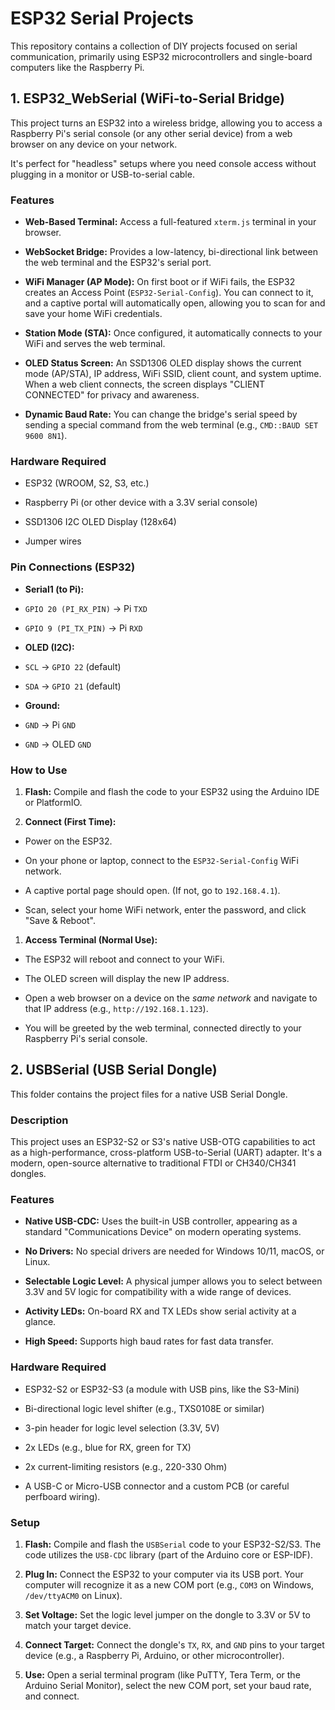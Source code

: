 # ESP32 Serial Projects

This repository contains a collection of DIY projects focused on serial communication, primarily using ESP32 microcontrollers and single-board computers like the Raspberry Pi.

## 1. ESP32_WebSerial (WiFi-to-Serial Bridge)

This project turns an ESP32 into a wireless bridge, allowing you to access a Raspberry Pi's serial console (or any other serial device) from a web browser on any device on your network.

It's perfect for "headless" setups where you need console access without plugging in a monitor or USB-to-serial cable.

### Features


- **Web-Based Terminal:** Access a full-featured `xterm.js` terminal in your browser.


- **WebSocket Bridge:** Provides a low-latency, bi-directional link between the web terminal and the ESP32's serial port.


- **WiFi Manager (AP Mode):** On first boot or if WiFi fails, the ESP32 creates an Access Point (`ESP32-Serial-Config`). You can connect to it, and a captive portal will automatically open, allowing you to scan for and save your home WiFi credentials.


- **Station Mode (STA):** Once configured, it automatically connects to your WiFi and serves the web terminal.


- **OLED Status Screen:** An SSD1306 OLED display shows the current mode (AP/STA), IP address, WiFi SSID, client count, and system uptime. When a web client connects, the screen displays "CLIENT CONNECTED" for privacy and awareness.


- **Dynamic Baud Rate:** You can change the bridge's serial speed by sending a special command from the web terminal (e.g., `CMD::BAUD SET 9600 8N1`).



### Hardware Required


- ESP32 (WROOM, S2, S3, etc.)


- Raspberry Pi (or other device with a 3.3V serial console)


- SSD1306 I2C OLED Display (128x64)


- Jumper wires



### Pin Connections (ESP32)


- **Serial1 (to Pi):**


- `GPIO 20 (PI_RX_PIN)` -> Pi `TXD`


- `GPIO 9 (PI_TX_PIN)` -> Pi `RXD`




- **OLED (I2C):**


- `SCL` -> `GPIO 22` (default)


- `SDA` -> `GPIO 21` (default)




- **Ground:**


- `GND` -> Pi `GND`


- `GND` -> OLED `GND`





### How to Use


1. **Flash:** Compile and flash the code to your ESP32 using the Arduino IDE or PlatformIO.


1. **Connect (First Time):**


- Power on the ESP32.


- On your phone or laptop, connect to the `ESP32-Serial-Config` WiFi network.


- A captive portal page should open. (If not, go to `192.168.4.1`).


- Scan, select your home WiFi network, enter the password, and click "Save & Reboot".




1. **Access Terminal (Normal Use):**


- The ESP32 will reboot and connect to your WiFi.


- The OLED screen will display the new IP address.


- Open a web browser on a device on the *same network* and navigate to that IP address (e.g., `http://192.168.1.123`).


- You will be greeted by the web terminal, connected directly to your Raspberry Pi's serial console.





## 2. USBSerial (USB Serial Dongle)

This folder contains the project files for a native USB Serial Dongle.

### Description

This project uses an ESP32-S2 or S3's native USB-OTG capabilities to act as a high-performance, cross-platform USB-to-Serial (UART) adapter. It's a modern, open-source alternative to traditional FTDI or CH340/CH341 dongles.

### Features


- **Native USB-CDC:** Uses the built-in USB controller, appearing as a standard "Communications Device" on modern operating systems.


- **No Drivers:** No special drivers are needed for Windows 10/11, macOS, or Linux.


- **Selectable Logic Level:** A physical jumper allows you to select between 3.3V and 5V logic for compatibility with a wide range of devices.


- **Activity LEDs:** On-board RX and TX LEDs show serial activity at a glance.


- **High Speed:** Supports high baud rates for fast data transfer.



### Hardware Required


- ESP32-S2 or ESP32-S3 (a module with USB pins, like the S3-Mini)


- Bi-directional logic level shifter (e.g., TXS0108E or similar)


- 3-pin header for logic level selection (3.3V, 5V)


- 2x LEDs (e.g., blue for RX, green for TX)


- 2x current-limiting resistors (e.g., 220-330 Ohm)


- A USB-C or Micro-USB connector and a custom PCB (or careful perfboard wiring).



### Setup


1. **Flash:** Compile and flash the `USBSerial` code to your ESP32-S2/S3. The code utilizes the `USB-CDC` library (part of the Arduino core or ESP-IDF).


1. **Plug In:** Connect the ESP32 to your computer via its USB port. Your computer will recognize it as a new COM port (e.g., `COM3` on Windows, `/dev/ttyACM0` on Linux).


1. **Set Voltage:** Set the logic level jumper on the dongle to 3.3V or 5V to match your target device.


1. **Connect Target:** Connect the dongle's `TX`, `RX`, and `GND` pins to your target device (e.g., a Raspberry Pi, Arduino, or other microcontroller).


1. **Use:** Open a serial terminal program (like PuTTY, Tera Term, or the Arduino Serial Monitor), select the new COM port, set your baud rate, and connect.
